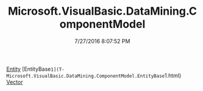 ﻿---
title: Microsoft.VisualBasic.DataMining.ComponentModel
date: 7/27/2016 8:07:52 PM
---

[Entity](T-Microsoft.VisualBasic.DataMining.ComponentModel.Entity.html)
[EntityBase`1](T-Microsoft.VisualBasic.DataMining.ComponentModel.EntityBase`1.html)
[Vector](T-Microsoft.VisualBasic.DataMining.ComponentModel.Vector.html)

